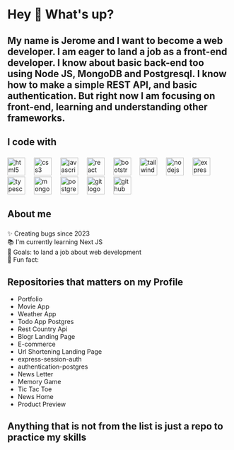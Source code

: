 <h1 align="left">Hey 👋 What's up?</h1>

###

<h2 align="left">My name is Jerome and I want to become a web developer. I am eager to land a job as a front-end developer. I know about basic back-end too using Node JS, MongoDB and Postgresql. I know how to make a simple REST API, and basic authentication. But right now I am focusing on front-end, learning and understanding other frameworks.</h2>

###

###

<h2 align="left">I code with</h2>

###

<div align="left">
  <img src="https://cdn.jsdelivr.net/gh/devicons/devicon/icons/html5/html5-original.svg" height="40" alt="html5 logo"  />
  <img width="12" />
  <img src="https://cdn.jsdelivr.net/gh/devicons/devicon/icons/css3/css3-original.svg" height="40" alt="css3 logo"  />
  <img width="12" />
  <img src="https://cdn.jsdelivr.net/gh/devicons/devicon/icons/javascript/javascript-original.svg" height="40" alt="javascript logo"  />
  <img width="12" />
  <img src="https://cdn.jsdelivr.net/gh/devicons/devicon/icons/react/react-original.svg" height="40" alt="react logo"  />
  <img width="12" />
  <img src="https://cdn.jsdelivr.net/gh/devicons/devicon/icons/bootstrap/bootstrap-original.svg" height="40" alt="bootstrap logo"  />
  <img width="12" />
  <img src="https://cdn.jsdelivr.net/gh/devicons/devicon/icons/tailwindcss/tailwindcss-original-wordmark.svg" height="40" alt="tailwindcss logo"  />
  <img width="12" />
  <img src="https://cdn.jsdelivr.net/gh/devicons/devicon/icons/nodejs/nodejs-original.svg" height="40" alt="nodejs logo"  />
  <img width="12" />
  <img src="https://cdn.jsdelivr.net/gh/devicons/devicon/icons/express/express-original.svg" height="40" alt="express logo"  />
  <img width="12" />
  <img src="https://cdn.jsdelivr.net/gh/devicons/devicon/icons/typescript/typescript-original.svg" height="40" alt="typescript logo"  />
  <img width="12" />
  <img src="https://cdn.jsdelivr.net/gh/devicons/devicon/icons/mongodb/mongodb-original.svg" height="40" alt="mongodb logo"  />
  <img width="12" />
  <img src="https://cdn.jsdelivr.net/gh/devicons/devicon/icons/postgresql/postgresql-original.svg" height="40" alt="postgresql logo"  />
  <img width="12" />
  <img src="https://cdn.jsdelivr.net/gh/devicons/devicon/icons/git/git-original.svg" height="40" alt="git logo"  />
  <img width="12" />
  <img src="https://cdn.jsdelivr.net/gh/devicons/devicon/icons/github/github-original.svg" height="40" alt="github logo"  />
</div>

###

<h2 align="left">About me</h2>

###
<p align="left">✨ Creating bugs since 2023<br>📚 I'm currently learning Next JS<br>🎯 Goals: to land a job about web development<br>🎲 Fun fact: </p>

<h2 align="left">Repositories that matters on my Profile</h2>
<ul>
  <li>Portfolio</li>
  <li>Movie App</li>
  <li>Weather App</li>
  <li>Todo App Postgres</li>
  <li>Rest Country Api</li>
  <li>Blogr Landing Page</li>
  <li>E-commerce</li>
  <li>Url Shortening Landing Page</li>
  <li>express-session-auth</li>
  <li>authentication-postgres</li>
  <li>News Letter</li>
  <li>Memory Game</li>
  <li>Tic Tac Toe</li>
  <li>News Home</li>
  <li>Product Preview</li>
</ul>
<h2 align="left">Anything that is not from the list is just a repo to practice my skills</h2>

###




